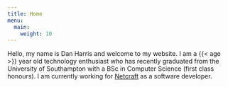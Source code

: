 ```yaml
---
title: Home
menu:
  main:
    weight: 10
---
```

Hello, my name is Dan Harris and welcome to my website. I am a {{< age >}} year old technology enthusiast who has recently graduated from the University of Southampton with a BSc in Computer Science (first class honours). I am currently working for [Netcraft](https://netcraft.com) as a software developer.

